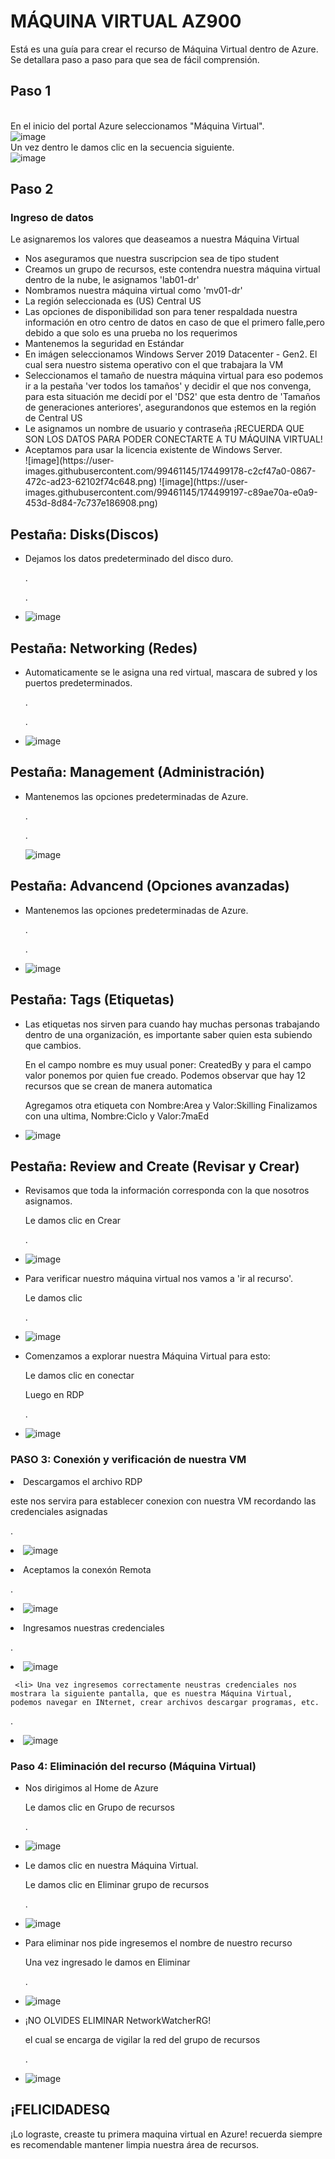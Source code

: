 # MÁQUINA VIRTUAL AZ900
Está es una guía para crear el recurso de Máquina Virtual dentro de Azure.
<br> Se detallara paso a paso para que sea de fácil comprensión.

## Paso 1
<br> En el inicio del portal Azure seleccionamos "Máquina Virtual". <br>
![image](https://user-images.githubusercontent.com/99461145/174494733-5a185bf1-007d-499a-a8a8-cbf9630dca4f.png)
<br> Un vez dentro le damos clic en la secuencia siguiente. <br>
![image](https://user-images.githubusercontent.com/99461145/174494809-293bba10-db86-402d-83cf-a062bac1a079.png)

## Paso 2
### Ingreso de datos
Le asignaremos los valores que deaseamos a nuestra Máquina Virtual <br>
<ul>
  <li> Nos aseguramos que nuestra suscripcion sea de tipo student </li>
  <li> Creamos un grupo de recursos, este contendra nuestra máquina virtual dentro de la nube, le asignamos 'lab01-dr' </li>
  <li> Nombramos nuestra máquina virtual como 'mv01-dr' </li>
  <li> La región seleccionada es (US) Central US </li>
  <li> Las opciones de disponibilidad son para tener respaldada nuestra información en otro centro de datos en caso de que el primero falle,pero debido a que solo es una prueba no los requerimos </li>
  <li> Mantenemos la seguridad en Estándar </li>
  <li> En imágen seleccionamos Windows Server 2019 Datacenter - Gen2. El cual sera nuestro sistema operativo con el que trabajara la VM </li>
  <li> Seleccionamos el tamaño de nuestra máquina virtual para eso podemos ir a la pestaña 'ver todos los tamaños' y decidir el que nos convenga, para esta situación me decidí por el 'DS2' que esta dentro de 'Tamaños de generaciones anteriores', asegurandonos que estemos en la región de Central US </li>
  <li> Le asignamos un nombre de usuario y contraseña ¡RECUERDA QUE SON LOS DATOS PARA PODER CONECTARTE A TU MÁQUINA VIRTUAL!</li>
  <li> Aceptamos para usar la licencia existente de Windows Server. </li>
  ![image](https://user-images.githubusercontent.com/99461145/174499178-c2cf47a0-0867-472c-ad23-62102f74c648.png)
  ![image](https://user-images.githubusercontent.com/99461145/174499197-c89ae70a-e0a9-453d-8d84-7c737e186908.png)

</ul>


## Pestaña: Disks(Discos)
<ul> <li> Dejamos los datos predeterminado del disco duro.

.

. </li>
     <li> ![image](https://user-images.githubusercontent.com/99461145/174499275-eae7581c-db84-41bc-acae-06025836f50e.png) </li>

</ul>

## Pestaña: Networking (Redes)
<ul> <li> Automaticamente se le asigna una red virtual, mascara de subred y los puertos predeterminados.

.

. </li>
     <li> ![image](https://user-images.githubusercontent.com/99461145/174499352-27161e49-70a9-44ef-9d2f-a09df9cf7181.png) </li>

</ul>

## Pestaña: Management (Administración)
<ul> <li> Mantenemos las opciones predeterminadas de Azure.

.

. </li> ![image](https://user-images.githubusercontent.com/99461145/174499389-93d13f49-e096-4e2f-b7bc-6628a1542c70.png) </li>
</ul>

## Pestaña: Advancend (Opciones avanzadas)
<ul> <li> Mantenemos las opciones predeterminadas de Azure.

.

. </li>
          <li> ![image](https://user-images.githubusercontent.com/99461145/174499457-9e2498d5-57f9-452c-9d77-486b639ce1da.png) </li>
</ul>

## Pestaña: Tags (Etiquetas)
<ul> <li> Las etiquetas nos sirven para cuando hay muchas personas trabajando dentro de una organización, es importante saber quien esta subiendo que cambios.

En el campo nombre es muy usual poner: CreatedBy y para el campo valor ponemos por quien fue creado.
Podemos observar que hay 12 recursos que se crean de manera automatica

Agregamos otra etiqueta con Nombre:Area y Valor:Skilling
Finalizamos con una ultima, Nombre:Ciclo y Valor:7maEd </li>
     <li> ![image](https://user-images.githubusercontent.com/99461145/174499511-4e92c3c4-ece3-4148-a16d-8a81887f3519.png) </li>
</ul>

## Pestaña: Review and Create (Revisar y Crear)
<ul> <li> Revisamos que toda la información corresponda con la que nosotros asignamos.

 Le damos clic en Crear

. </li>
     <li> ![image](https://user-images.githubusercontent.com/99461145/174499829-49c0b4c5-5fe2-4cdd-bd73-4090ab3dcef3.png) </li>
  
  <li> Para verificar nuestro máquina virtual nos vamos a 'ir al recurso'.

 Le damos clic 

. </li>
     <li> ![image](https://user-images.githubusercontent.com/99461145/174499892-37573b58-d0b2-4066-8fed-c2f4be27a0b1.png) </li>
  
  <li> Comenzamos a explorar nuestra Máquina Virtual para esto:

 Le damos clic en conectar
 
 Luego en RDP

. </li>
     <li> ![image](https://user-images.githubusercontent.com/99461145/174499990-db845cec-c53b-47a3-a592-c3c45fae101a.png) </li>
  

</ul>

### PASO 3: Conexión y verificación de nuestra VM
  <li> Descargamos el archivo RDP

 este nos servira para establecer conexion con nuestra VM recordando las credenciales asignadas
 
 

. </li>
     <li> ![image](https://user-images.githubusercontent.com/99461145/174500137-17686cfe-c3a1-44ae-9189-7fbe0fde7f6e.png)</li>
  

 <li> Aceptamos la conexón Remota

 
 
 

 .</li>
     <li> ![image](https://user-images.githubusercontent.com/99461145/174500190-40f61f2f-0832-4415-af0f-664d165c286d.png)</li>
     
     
<li> Ingresamos nuestras credenciales 

 
 
 

 .</li>
     <li>![image](https://user-images.githubusercontent.com/99461145/174500231-ed054225-dd85-45f2-8036-bcfa1847e8f4.png) </li>
     
     <li> Una vez ingresemos correctamente neustras credenciales nos mostrara la siguiente pantalla, que es nuestra Máquina Virtual, podemos navegar en INternet, crear archivos descargar programas, etc.
 
 
 

 .</li>
     <li>![image](https://user-images.githubusercontent.com/99461145/174500302-4d1cdfc9-1d2a-482a-855d-4dd68519e5f2.png) </li>
</ul>


### Paso 4: Eliminación del recurso (Máquina Virtual) 

<ul> <li> Nos dirigimos al Home de Azure

 Le damos clic en Grupo de recursos

. </li>
     <li> ![image](https://user-images.githubusercontent.com/99461145/174500330-1a51e715-2667-450e-b7e8-f4f5e8149482.png) </li>
  
  <li> Le damos clic en nuestra Máquina Virtual.

 Le damos clic en Eliminar grupo de recursos

. </li>
     <li> ![image](https://user-images.githubusercontent.com/99461145/174500357-b1760ca4-0e8d-4cec-9206-3887fa95756d.png) </li>
  
  <li> Para eliminar nos pide ingresemos el nombre de nuestro recurso

  Una vez ingresado le damos en Eliminar 
 

. </li>
     <li>![image](https://user-images.githubusercontent.com/99461145/174500404-dca0c7c8-2ef3-4463-a405-afdea8660b49.png) </li>
  
   <li> ¡NO OLVIDES ELIMINAR NetworkWatcherRG!

  el cual se encarga de vigilar la red del grupo de recursos

. </li>
     <li>![image](https://user-images.githubusercontent.com/99461145/174500404-dca0c7c8-2ef3-4463-a405-afdea8660b49.png) </li>
  

</ul>

## ¡FELICIDADESQ

<p> ¡Lo lograste, creaste tu primera maquina virtual en Azure! recuerda siempre es recomendable mantener limpia nuestra área de recursos.
